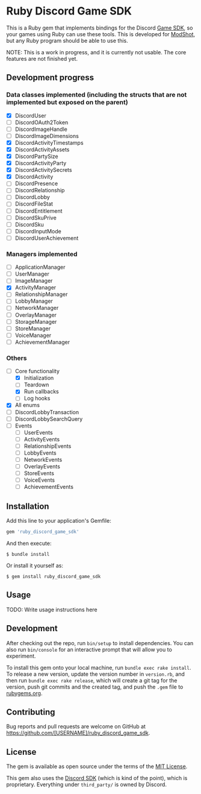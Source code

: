 # Ruby Discord Game SDK

This is a Ruby gem that implements bindings for the Discord [Game SDK](https://discord.com/developers/docs/game-sdk/discord), so your games using Ruby can use these tools. This is developed for [ModShot](https://github.com/Astrabit-ST/Modshot-Core), but any Ruby program should be able to use this.

NOTE: This is a work in progress, and it is currently not usable. The core features are not finished yet.

## Development progress

### Data classes implemented (including the structs that are not implemented but exposed on the parent)

- [x] DiscordUser
- [ ] DiscordOAuth2Token
- [ ] DiscordImageHandle
- [ ] DiscordImageDimensions
- [x] DiscordActivityTimestamps
- [x] DiscordActivityAssets
- [x] DiscordPartySize
- [x] DiscordActivityParty
- [x] DiscordActivitySecrets
- [x] DiscordActivity
- [ ] DiscordPresence
- [ ] DiscordRelationship
- [ ] DiscordLobby
- [ ] DiscordFileStat
- [ ] DiscordEntitlement
- [ ] DiscordSkuPrive
- [ ] DiscordSku
- [ ] DiscordInputMode
- [ ] DiscordUserAchievement

### Managers implemented
- [ ] ApplicationManager
- [ ] UserManager
- [ ] ImageManager
- [x] ActivityManager
- [ ] RelationshipManager
- [ ] LobbyManager
- [ ] NetworkManager
- [ ] OverlayManager
- [ ] StorageManager
- [ ] StoreManager
- [ ] VoiceManager
- [ ] AchievementManager

### Others
- [ ] Core functionality
  - [x] Initialization
  - [ ] Teardown
  - [x] Run callbacks
  - [ ] Log hooks
- [x] All enums
- [ ] DiscordLobbyTransaction
- [ ] DiscordLobbySearchQuery
- [ ] Events
  - [ ] UserEvents
  - [ ] ActivityEvents
  - [ ] RelationshipEvents
  - [ ] LobbyEvents
  - [ ] NetworkEvents
  - [ ] OverlayEvents
  - [ ] StoreEvents
  - [ ] VoiceEvents
  - [ ] AchievementEvents

## Installation

Add this line to your application's Gemfile:

```ruby
gem 'ruby_discord_game_sdk'
```

And then execute:

    $ bundle install

Or install it yourself as:

    $ gem install ruby_discord_game_sdk

## Usage

TODO: Write usage instructions here

## Development

After checking out the repo, run `bin/setup` to install dependencies. You can also run `bin/console` for an interactive prompt that will allow you to experiment.

To install this gem onto your local machine, run `bundle exec rake install`. To release a new version, update the version number in `version.rb`, and then run `bundle exec rake release`, which will create a git tag for the version, push git commits and the created tag, and push the `.gem` file to [rubygems.org](https://rubygems.org).

## Contributing

Bug reports and pull requests are welcome on GitHub at https://github.com/[USERNAME]/ruby_discord_game_sdk.

## License

The gem is available as open source under the terms of the [MIT License](https://opensource.org/licenses/MIT).

This gem also uses the [Discord SDK](https://discord.com/developers/docs/game-sdk/discord) (which is kind of the point), which is proprietary. Everything under `third_party/` is owned by Discord.
